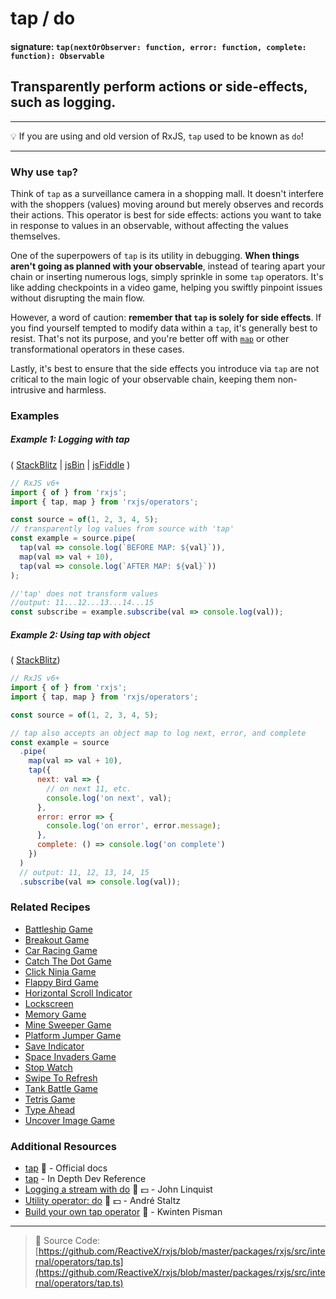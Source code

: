 # tap / do

#### signature: `tap(nextOrObserver: function, error: function, complete: function): Observable`

## Transparently perform actions or side-effects, such as logging.

---

💡 If you are using and old version of RxJS, `tap` used to be known as `do`!

---

### Why use `tap`?

Think of `tap` as a surveillance camera in a shopping mall. It doesn't interfere with the shoppers (values) moving around but merely observes and records their actions. This operator is best for side effects: actions you want to take in response to values in an observable, without affecting the values themselves.

One of the superpowers of `tap` is its utility in debugging. **When things aren't going as planned with your observable**, instead of tearing apart your chain or inserting numerous logs, simply sprinkle in some `tap` operators. It's like adding checkpoints in a video game, helping you swiftly pinpoint issues without disrupting the main flow.

However, a word of caution: **remember that `tap` is solely for side effects**. If you find yourself tempted to modify data within a `tap`, it's generally best to resist. That's not its purpose, and you're better off with [`map`](../transformation/map.md) or other transformational operators in these cases.

Lastly, it's best to ensure that the side effects you introduce via `tap` are not critical to the main logic of your observable chain, keeping them non-intrusive and harmless.



### Examples

##### Example 1: Logging with tap

(
[StackBlitz](https://stackblitz.com/edit/typescript-cd2gjp?file=index.ts&devtoolsheight=100)
| [jsBin](http://jsbin.com/jimazuriva/1/edit?js,console) |
[jsFiddle](https://jsfiddle.net/btroncone/qtyakorq/) )

```js
// RxJS v6+
import { of } from 'rxjs';
import { tap, map } from 'rxjs/operators';

const source = of(1, 2, 3, 4, 5);
// transparently log values from source with 'tap'
const example = source.pipe(
  tap(val => console.log(`BEFORE MAP: ${val}`)),
  map(val => val + 10),
  tap(val => console.log(`AFTER MAP: ${val}`))
);

//'tap' does not transform values
//output: 11...12...13...14...15
const subscribe = example.subscribe(val => console.log(val));
```

##### Example 2: Using tap with object

(
[StackBlitz](https://stackblitz.com/edit/typescript-3xykpb?file=index.ts&devtoolsheight=100))

```js
// RxJS v6+
import { of } from 'rxjs';
import { tap, map } from 'rxjs/operators';

const source = of(1, 2, 3, 4, 5);

// tap also accepts an object map to log next, error, and complete
const example = source
  .pipe(
    map(val => val + 10),
    tap({
      next: val => {
        // on next 11, etc.
        console.log('on next', val);
      },
      error: error => {
        console.log('on error', error.message);
      },
      complete: () => console.log('on complete')
    })
  )
  // output: 11, 12, 13, 14, 15
  .subscribe(val => console.log(val));
```

### Related Recipes

- [Battleship Game](../../recipes/battleship-game.md)
- [Breakout Game](../../recipes/breakout-game.md)
- [Car Racing Game](../../recipes/car-racing-game.md)
- [Catch The Dot Game](../../recipes/catch-the-dot-game.md)
- [Click Ninja Game](../../recipes/click-ninja-game.md)
- [Flappy Bird Game](../../recipes/flappy-bird-game.md)
- [Horizontal Scroll Indicator](../../recipes/horizontal-scroll-indicator.md)
- [Lockscreen](../../recipes/lockscreen.md)
- [Memory Game](../../recipes/memory-game.md)
- [Mine Sweeper Game](../../recipes/mine-sweeper-game.md)
- [Platform Jumper Game](../../recipes/platform-jumper-game.md)
- [Save Indicator](../../recipes/save-indicator.md)
- [Space Invaders Game](/recipes/space-invaders-game.md)
- [Stop Watch](../../recipes/stop-watch.md)
- [Swipe To Refresh](/recipes/swipe-to-refresh.md)
- [Tank Battle Game](../../recipes/tank-battle-game.md)
- [Tetris Game](../../recipes/tetris-game.md)
- [Type Ahead](../../recipes/type-ahead.md)
- [Uncover Image Game](../../recipes/uncover-image-game.md)

### Additional Resources

- [tap](https://rxjs.dev/api/operators/tap) 📰 - Official docs
- [tap](https://indepth.dev/reference/rxjs/operators/tap) - In Depth Dev Reference
- [Logging a stream with do](https://egghead.io/lessons/rxjs-logging-a-stream-with-do?course=step-by-step-async-javascript-with-rxjs)
  🎥 💵 - John Linquist
- [Utility operator: do](https://egghead.io/lessons/rxjs-utility-operator-do?course=rxjs-beyond-the-basics-operators-in-depth)
  🎥 💵 - André Staltz
- [Build your own tap operator](https://blog.strongbrew.io/build-the-operators-from-rxjs-from-scratch/?lectureId=tap#app)
  🎥 - Kwinten Pisman

---

> 📁 Source Code:
> [https://github.com/ReactiveX/rxjs/blob/master/packages/rxjs/src/internal/operators/tap.ts](https://github.com/ReactiveX/rxjs/blob/master/packages/rxjs/src/internal/operators/tap.ts)
